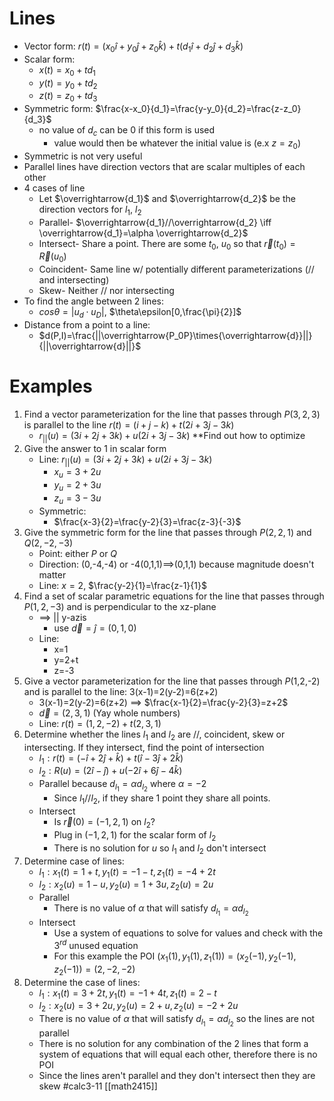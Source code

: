 # Lines

- Vector form: $r(t)=(x_0\hat{i}+y_0\hat{j}+z_0\hat{k})+t(d_1\hat{i}+d_2\hat{j}+d_3\hat{k})$
- Scalar form:
	- $x(t)=x_0+td_1$
	- $y(t)=y_0+td_2$
	- $z(t)=z_0+td_3$
- Symmetric form: $\frac{x-x_0}{d_1}=\frac{y-y_0}{d_2}=\frac{z-z_0}{d_3}$
	- no value of $d_c$ can be 0 if this form is used
		- value would then be whatever the initial value is (e.x $z=z_0$)
- Symmetric is not very useful
- Parallel lines have direction vectors that are scalar multiples of each other
- 4 cases of line
	- Let $\overrightarrow{d_1}$ and $\overrightarrow{d_2}$ be the direction vectors for $l_1$, $l_2$
	- Parallel- $\overrightarrow{d_1}//\overrightarrow{d_2} \iff \overrightarrow{d_1}=\alpha \overrightarrow{d_2}$  
	- Intersect- Share a point. There are some $t_0$, $u_0$ so that $\overrightarrow{r}(t_0)=\overrightarrow{R}(u_0)$
	- Coincident- Same line w/ potentially different parameterizations ($//$ and intersecting)
	- Skew- Neither $//$ nor intersecting
- To find the angle between 2 lines:
	- $cos\theta = |u_d\cdot u_D|$, $\theta\epsilon[0,\frac{\pi}{2}]$
- Distance from a point to a line:
	- $d(P,I)=\frac{||\overrightarrow{P_0P}\times{\overrightarrow{d}}||}{||\overrightarrow{d}||}$ 
# Examples

1. Find a vector parameterization for the line that passes through $P(3,2,3)$ is parallel to the line $r(t)=(i+j-k)+t(2i+3j-3k)$
	- $r_{||}(u)=(3i+2j+3k)+u(2i+3j-3k)$  **Find out how to optimize
2. Give the answer to 1 in scalar form
	- Line: $r_{||}(u)=(3i+2j+3k)+u(2i+3j-3k)$ 
		- $x_{u}=3+2u$
		- $y_{u}=2+3u$
		- $z_{u}=3-3u$
	- Symmetric:
		- $\frac{x-3}{2}=\frac{y-2}{3}=\frac{z-3}{-3}$
3. Give the symmetric form for the line that passes through $P(2,2,1)$ and $Q(2,-2,-3)$
	- Point: either $P$ or $Q$
	- Direction: (0,-4,-4) or -4(0,1,1)$\implies$(0,1,1) because magnitude doesn't matter
	- Line: $x=2$, $\frac{y-2}{1}=\frac{z-1}{1}$
4. Find a set of scalar parametric equations for the line that passes through $P(1,2,-3)$ and is perpendicular to the xz-plane
	- $\implies$ || y-azis
		- use $\overrightarrow{d}=\hat{j}=(0,1,0)$
	- Line:
		- x=1
		- y=2+t
		- z=-3
5. Give a vector parameterization for the line that passes through $P$(1,2,-2) and is parallel to the line: 3(x-1)=2(y-2)=6(z+2)
	- 3(x-1)=2(y-2)=6(z+2) $\implies$ $\frac{x-1}{2}=\frac{y-2}{3}=z+2$
	- $\overrightarrow{d}=(2,3,1)$ (Yay whole numbers)
	- Line: $r(t)=(1,2,-2)+t(2,3,1)$
6. Determine whether the lines $l_1$ and $l_2$ are $//$, coincident, skew or intersecting. If they intersect, find the point of intersection
	-  $l_1: r(t)=(-\hat{i}+2\hat{j}+\hat{k})+t(\hat{i}-3\hat{j}+2\hat{k})$
	- $l_2:R(u)=(2\hat{i}-\hat{j})+u(-2\hat{i}+6\hat{j}-4\hat{k})$
	- Parallel because $d_{l_1}=\alpha d_{l_2}$ where $\alpha=-2$
		- Since $l_1//l_2$, if they share 1 point they share all points.
	- Intersect
		- Is $\overrightarrow{r}(0)=(-1,2,1)$ on $l_2$?
		- Plug in $(-1,2,1)$ for the scalar form of $l_2$
		- There is no solution for $u$ so $l_1$ and $l_2$ don't intersect
7. Determine case of lines:
	- $l_1:x_1(t)=1+t,y_1(t)=-1-t,z_1(t)=-4+2t$
	- $l_2:x_2(u)=1-u,y_2(u)=1+3u,z_2(u)=2u$
	- Parallel
		- There is no value of $\alpha$ that will satisfy $d_{l_1}=\alpha d_{l_2}$
	- Intersect
		- Use a system of equations to solve for values and check with the $3^{rd}$ unused equation
		- For this example the POI $(x_1(1),y_1(1),z_1(1))=(x_2(-1),y_2(-1),z_2(-1))=(2,-2,-2)$
8. Determine the case of lines:
	- $l_1:x_1(t)=3+2t,y_1(t)=-1+4t,z_1(t)=2-t$
	- $l_2:x_2(u)=3+2u,y_2(u)=2+u,z_2(u)=-2+2u$
	- There is no value of $\alpha$ that will satisfy $d_{l_1}=\alpha d_{l_2}$ so the lines are not parallel
	- There is no solution for any combination of the 2 lines that form a system of equations that will equal each other, therefore there is no POI
	- Since the lines aren't parallel and they don't intersect then they are skew
#calc3-11 [[math2415]]